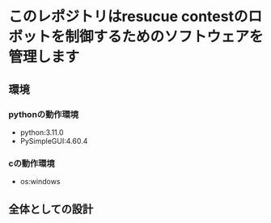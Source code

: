 # このレポジトリはresucue contestのロボットを制御するためのソフトウェアを管理します

## 環境

### pythonの動作環境

* python:3.11.0
* PySimpleGUI:4.60.4

### cの動作環境

* os:windows

## 全体としての設計